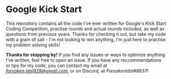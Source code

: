 # Google Kick Start
This repository contains all the code I've ever written for Google's Kick Start Coding Competition, practise rounds and actual rounds included, as well as questions from previous years. Thanks for checking it out, but take my code with a grain of salt - I'm not looking to win anything, I'm just here to practise my problem solving skills!

**Thanks for stopping by!** If you find any issues or ways to optimize anything I've written, feel free to open an issue. If you have any reccommendations or tips for my code, you can contact my email at *forsaken.idol929@gmail.com*, or on Discord, at *ForsakenIdol#8637*!
